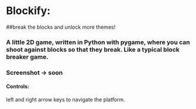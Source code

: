 # Blockify:
##break the blocks and unlock more themes!

### A little 2D game, written in Python with pygame, where you can shoot against blocks so that they break. Like a typical block breaker game.

### Screenshot -> soon

#### Controls:
left and right arrow keys to navigate the platform.
